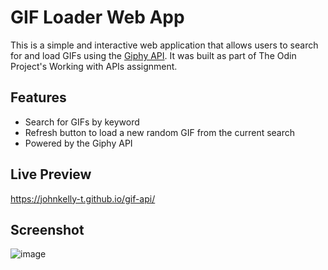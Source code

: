 # GIF Loader Web App
This is a simple and interactive web application that allows users to search for and load GIFs using the [Giphy API](https://developers.giphy.com/docs/api/#quick-start-guide). It was built as part of The Odin Project's Working with APIs assignment.

## Features
- Search for GIFs by keyword
- Refresh button to load a new random GIF from the current search
- Powered by the Giphy API

## Live Preview

https://johnkelly-t.github.io/gif-api/

## Screenshot

![image](https://github.com/user-attachments/assets/7c5a4c05-af1e-4c12-9886-2b2484a9505e)

